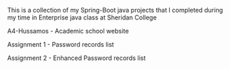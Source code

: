 This is a collection of my Spring-Boot java projects that I completed during my time in Enterprise java class at Sheridan College

A4-Hussamos - Academic school website

Assignment 1 - Password records list

Assignment 2 - Enhanced Password records list
